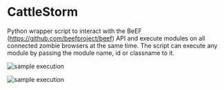 # CattleStorm
Python wrapper script to interact with the BeEF (https://github.com/beefproject/beef) API and execute modules on all connected zombie browsers at the same time. The script can execute any module by passing the module name, id or classname to it.


![sample execution](help.jpeg)

![sample execution](example.jpeg)

